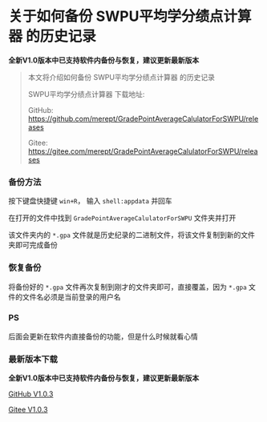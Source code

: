 # 关于如何备份 SWPU平均学分绩点计算器 的历史记录

**全新V1.0版本中已支持软件内备份与恢复，建议更新最新版本**

> 本文将介绍如何备份 SWPU平均学分绩点计算器 的历史记录
>
> SWPU平均学分绩点计算器 下载地址:
>
> GitHub: <https://github.com/merept/GradePointAverageCalulatorForSWPU/releases>
>
> Gitee: <https://gitee.com/merept/GradePointAverageCalulatorForSWPU/releases>

### 备份方法

按下键盘快捷键 `win+R`， 输入 `shell:appdata` 并回车

在打开的文件中找到 `GradePointAverageCalulatorForSWPU` 文件夹并打开

该文件夹内的 `*.gpa` 文件就是历史纪录的二进制文件，将该文件复制到新的文件夹即可完成备份

### 恢复备份

将备份好的 `*.gpa` 文件再次复制到刚才的文件夹即可，直接覆盖，因为 `*.gpa` 文件的文件名必须是当前登录的用户名

### PS

后面会更新在软件内直接备份的功能，但是什么时候就看心情

### 最新版本下载

**全新V1.0版本中已支持软件内备份与恢复，建议更新最新版本**

[GitHub V1.0.3](https://github.com/merept/GradePointAverageCalulatorForSWPU/releases/tag/V1.0.4.709)

[Gitee V1.0.3](https://gitee.com/merept/GradePointAverageCalulatorForSWPU/releases/V1.0.4.709)

